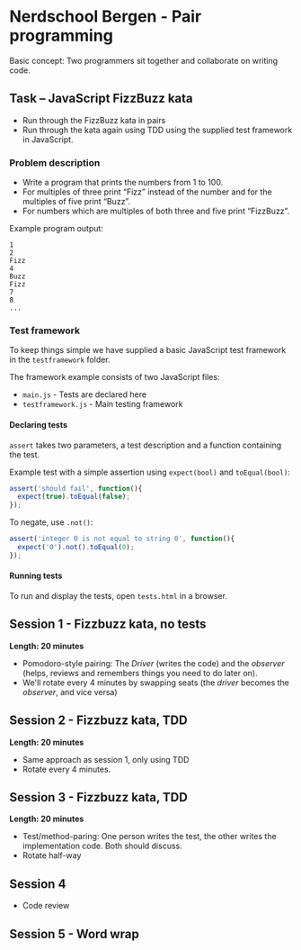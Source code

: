# Nerdschool Bergen - Pair programming

Basic concept: Two programmers sit together and collaborate on writing code.

## Task &ndash; JavaScript FizzBuzz kata

- Run through the FizzBuzz kata in pairs
- Run through the kata again using TDD using the supplied test framework in JavaScript.

### Problem description

- Write a program that prints the numbers from 1 to 100.
- For multiples of three print “Fizz” instead of the number and for the multiples of five print “Buzz”.
- For numbers which are multiples of both three and five print “FizzBuzz”.

Example program output:

```
1
2
Fizz
4
Buzz
Fizz
7
8
...
```

### Test framework ###
To keep things simple we have supplied a basic JavaScript test framework in the `testframework` folder.

The framework example consists of two JavaScript files:
- `main.js` - Tests are declared here
- `testframework.js` - Main testing framework

#### Declaring tests
`assert` takes two parameters, a test description and a function containing the test.

Example test with a simple assertion using `expect(bool)` and `toEqual(bool)`:

```javascript
assert('should fail', function(){
  expect(true).toEqual(false);
});
```

To negate,  use `.not()`:
```javascript
assert('integer 0 is not equal to string 0', function(){
  expect('0').not().toEqual(0);
});
```

#### Running tests
To run and display the tests, open `tests.html` in a browser.

## Session 1 - Fizzbuzz kata, no tests

**Length: 20 minutes**

- Pomodoro-style pairing: The _Driver_ (writes the code) and the _observer_ (helps, reviews and remembers things you need to do later on).
- We'll rotate every 4 minutes by swapping seats (the _driver_ becomes the _observer_, and vice versa)

## Session 2 - Fizzbuzz kata, TDD
**Length: 20 minutes**
- Same approach as session 1, only using TDD
- Rotate every 4 minutes.

## Session 3 - Fizzbuzz kata, TDD
**Length: 20 minutes**
- Test/method-paring: One person writes the test, the other writes the implementation code. Both should discuss.
- Rotate half-way

## Session 4
- Code review

## Session 5 - Word wrap
